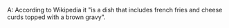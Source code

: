 A: According to Wikipedia it "is a dish that includes french fries and cheese curds topped with a brown gravy".